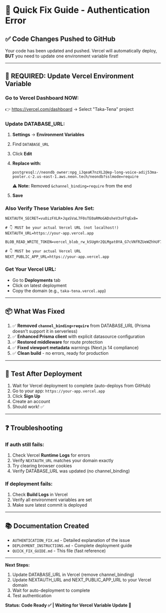 # 🚀 Quick Fix Guide - Authentication Error

## ✅ Code Changes Pushed to GitHub

Your code has been updated and pushed. Vercel will automatically deploy, **BUT** you need to update one environment variable first!

---

## 🔧 REQUIRED: Update Vercel Environment Variable

### Go to Vercel Dashboard NOW:
👉 https://vercel.com/dashboard → Select "Taka-Tena" project

### Update DATABASE_URL:

1. **Settings** → **Environment Variables**
2. Find `DATABASE_URL`
3. Click **Edit**
4. **Replace with:**
   ```
   postgresql://neondb_owner:npg_iJqeaK7nzXL2@ep-long-voice-adij53ma-pooler.c-2.us-east-1.aws.neon.tech/neondb?sslmode=require
   ```

   ⚠️ **Note:** Removed `&channel_binding=require` from the end

5. **Save**

### Also Verify These Variables Are Set:

```env
NEXTAUTH_SECRET=vuOizFXLR+JqaSVaL7F0sTE0aRMoGADsheV3sFfqEx8=

# 👇 MUST be your actual Vercel URL (not localhost!)
NEXTAUTH_URL=https://your-app.vercel.app

BLOB_READ_WRITE_TOKEN=vercel_blob_rw_kSUgHr2QLMgat0YA_G7cVNfRZUeWZhhUF7ubiPskYjWINsA

# 👇 MUST be your actual Vercel URL
NEXT_PUBLIC_APP_URL=https://your-app.vercel.app
```

### Get Your Vercel URL:
- Go to **Deployments** tab
- Click on latest deployment
- Copy the domain (e.g., `taka-tena.vercel.app`)

---

## 📦 What Was Fixed

1. ✅ **Removed `channel_binding=require`** from DATABASE_URL (Prisma doesn't support it in serverless)
2. ✅ **Enhanced Prisma client** with explicit datasource configuration
3. ✅ **Restored middleware** for route protection
4. ✅ **Fixed viewport metadata** warnings (Next.js 14 compliance)
5. ✅ **Clean build** - no errors, ready for production

---

## 🧪 Test After Deployment

1. Wait for Vercel deployment to complete (auto-deploys from GitHub)
2. Go to your app: `https://your-app.vercel.app`
3. Click **Sign Up**
4. Create an account
5. Should work! ✅

---

## ❓ Troubleshooting

### If auth still fails:
1. Check Vercel **Runtime Logs** for errors
2. Verify `NEXTAUTH_URL` matches your domain exactly
3. Try clearing browser cookies
4. Verify DATABASE_URL was updated (no channel_binding)

### If deployment fails:
1. Check **Build Logs** in Vercel
2. Verify all environment variables are set
3. Make sure latest commit is deployed

---

## 📚 Documentation Created

- `AUTHENTICATION_FIX.md` - Detailed explanation of the issue
- `DEPLOYMENT_INSTRUCTIONS.md` - Complete deployment guide
- `QUICK_FIX_GUIDE.md` - This file (fast reference)

---

**Next Steps:**
1. Update DATABASE_URL in Vercel (remove channel_binding)
2. Update NEXTAUTH_URL and NEXT_PUBLIC_APP_URL to your Vercel domain
3. Wait for auto-deployment to complete
4. Test authentication

**Status: Code Ready ✅ | Waiting for Vercel Variable Update 🔧**
